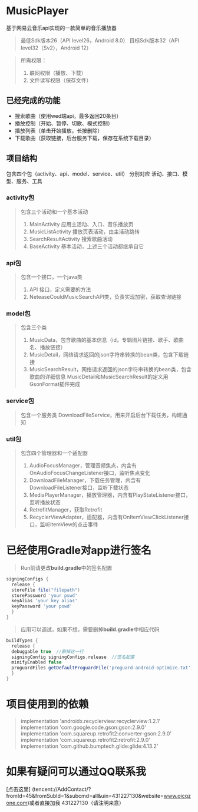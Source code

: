 # MusicPlayer
基于网易云音乐api实现的一款简单的音乐播放器
>最低Sdk版本26（API level26，Android 8.0）
>目标Sdk版本32（API level32（Sv2），Android 12）

>所需权限：
>1. 联网权限（播放、下载）
>2. 文件读写权限（保存文件）
## 已经完成的功能
- 搜索歌曲（使用wed端api，最多返回20条目）
- 播放控制（开始、暂停、切歌、模式控制）
- 播放列表（单击开始播放，长按删除）
- 下载歌曲（获取链接，后台服务下载，保存在系统下载目录）
## 项目结构
包含四个包（activity、api、model、service、util）
分别对应 活动、接口、模型、服务、工具
### activity包
> 包含三个活动和一个基本活动
> 1. MainActivity 应用主活动、入口、音乐播放页
> 2. MusicListActivity 播放页表活动，由主活动跳转
> 3. SearchResultActivity 搜索歌曲活动
> 4. BaseActivity 基本活动，上述三个活动都继承自它
### api包
>包含一个接口，一个java类
>1. API 接口，定义需要的方法
>2. NeteaseCouldMusicSearchAPI类，负责实现加密，获取查询链接
### model包
>包含三个类
>1. MusicData，包含歌曲的基本信息（id，专辑图片链接、歌手、歌曲名、播放链接）
>2. MusicDetail，网络请求返回的json字符串转换的bean类，包含下载链接
>3. MusicSearchResult，网络请求返回的json字符串转换的bean类，包含歌曲的详细信息
>MusicDetail和MusicSearchResult的定义用GsonFormat插件完成
### service包
>包含一个服务类
>DownloadFileService，用来开启后台下载任务，构建通知
### util包
>包含四个管理器和一个适配器
>1. AudioFocusManager，管理音频焦点，内含有OnAudioFocusChangeListener接口，监听焦点变化
>2. DownloadFileManager，下载任务管理，内含有DownloadFileListener接口，监听下载状态
>3. MediaPlayerManager，播放管理器，内含有PlayStateListener接口，监听播放状态
>4. RetrofitManager，获取Retrofit
>5. RecyclerViewAdapter，适配器，内含有OnItemViewClickListener接口，监听itemView的点击事件
# 已经使用Gradle对app进行签名
> Run前请更改**build.gradle**中的签名配置
```Groovy
signingConfigs {  
  release {  
  storeFile file("filepath")  
  storePassword 'your pswd'  
  keyAlias 'your key alias'  
  keyPassword 'your pswd'  
  }  
}
```
> 应用可以调试，如果不想，需要删掉**build.gradle**中相应代码
```Groovy
buildTypes {  
  release {  
  debuggable true  //删掉这一行
  signingConfig signingConfigs.release  //签名配置
  minifyEnabled false  
  proguardFiles getDefaultProguardFile('proguard-android-optimize.txt'), 'proguard-rules.pro'  
  }  
}
```
# 项目使用到的依赖
>implementation 'androidx.recyclerview:recyclerview:1.2.1'  
>implementation 'com.google.code.gson:gson:2.9.0'  
>implementation 'com.squareup.retrofit2:converter-gson:2.9.0'  
>implementation 'com.squareup.retrofit2:retrofit:2.9.0'  
>implementation 'com.github.bumptech.glide:glide:4.13.2'
# 如果有疑问可以通过QQ联系我
[点击这里] (tencent://AddContact/?fromId=45&fromSubId=1&subcmd=all&uin=431227130&website=www.oicqzone.com)或者直接加我 431227130（请注明来意）
